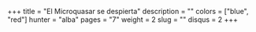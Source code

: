 +++
title = "El Microquasar se despierta"
description = ""
colors = ["blue", "red"]
hunter = "alba"
pages = "7"
weight = 2
slug = ""
disqus = 2
+++
